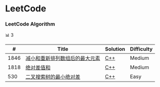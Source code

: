 
# LeetCode

### LeetCode Algorithm

:bar_chart: 3

| # | Title | Solution | Difficulty |
|---| ----- | -------- | ---------- |
|1846|[减小和重新排列数组后的最大元素](https://leetcode-cn.com/problems/maximum-element-after-decreasing-and-rearranging/)|[C++](./algorithms/MaximumElementAfterDecreasingandRearranging/MaximumElementAfterDecreasingandRearranging.cpp)|Medium|
|1818|[绝对差值和](https://leetcode-cn.com/problems/minimum-absolute-sum-difference/)|[C++](./algorithms/cpp/MinimumAbsoluteSumDifference/MinimumAbsoluteSumDifference.cpp)|Medium|
|530|[二叉搜索树的最小绝对差](https://leetcode-cn.com/problems/minimum-absolute-difference-in-bst/)|[C++](./algorithms/cpp/MinimumAbsoluteDifferenceinBST/MinimumAbsoluteDifferenceinBST.cpp)|Easy|